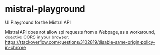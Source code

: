 # mistral-playground
UI Playground for the Mistral API


Mistral API does not allow api requests from a Webpage, as a workaround, deactive CORS in your browser: https://stackoverflow.com/questions/3102819/disable-same-origin-policy-in-chrome
